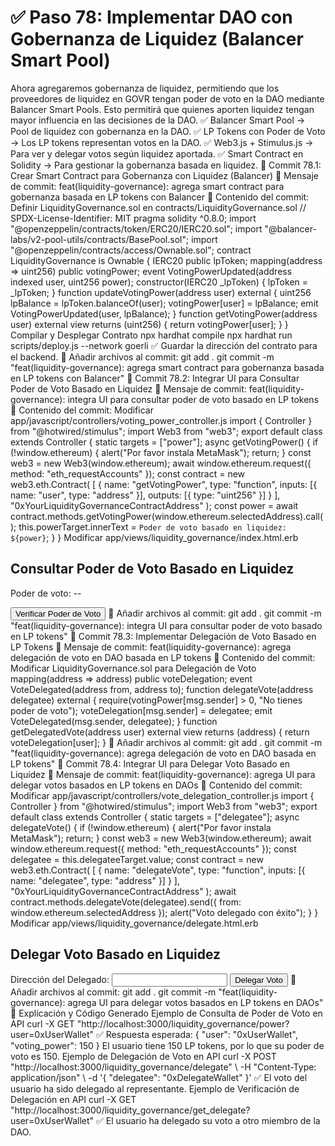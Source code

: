 # ✅ Paso 78: Implementar DAO con Gobernanza de Liquidez (Balancer Smart Pool)

Ahora agregaremos gobernanza de liquidez, permitiendo que los proveedores de liquidez en GOVR tengan poder de voto en la DAO mediante Balancer Smart Pools. Esto permitirá que quienes aporten liquidez tengan mayor influencia en las decisiones de la DAO.
✅ Balancer Smart Pool → Pool de liquidez con gobernanza en la DAO.
✅ LP Tokens con Poder de Voto → Los LP tokens representan votos en la DAO.
✅ Web3.js + Stimulus.js → Para ver y delegar votos según liquidez aportada.
✅ Smart Contract en Solidity → Para gestionar la gobernanza basada en liquidez.
📌 Commit 78.1: Crear Smart Contract para Gobernanza con Liquidez (Balancer)
🔹 Mensaje de commit:
feat(liquidity-governance): agrega smart contract para gobernanza basada en LP tokens con Balancer
🔹 Contenido del commit:
Definir LiquidityGovernance.sol en contracts/LiquidityGovernance.sol
// SPDX-License-Identifier: MIT
pragma solidity ^0.8.0;
import "@openzeppelin/contracts/token/ERC20/IERC20.sol";
import "@balancer-labs/v2-pool-utils/contracts/BasePool.sol";
import "@openzeppelin/contracts/access/Ownable.sol";
contract LiquidityGovernance is Ownable {
    IERC20 public lpToken;
    mapping(address => uint256) public votingPower;
    event VotingPowerUpdated(address indexed user, uint256 power);
    constructor(IERC20 _lpToken) {
        lpToken = _lpToken;
    }
    function updateVotingPower(address user) external {
        uint256 lpBalance = lpToken.balanceOf(user);
        votingPower[user] = lpBalance;
        emit VotingPowerUpdated(user, lpBalance);
    }
    function getVotingPower(address user) external view returns (uint256) {
        return votingPower[user];
    }
}
Compilar y Desplegar Contrato
npx hardhat compile
npx hardhat run scripts/deploy.js --network goerli
✅ Guardar la dirección del contrato para el backend.
🔹 Añadir archivos al commit:
git add .
git commit -m "feat(liquidity-governance): agrega smart contract para gobernanza basada en LP tokens con Balancer"
📌 Commit 78.2: Integrar UI para Consultar Poder de Voto Basado en Liquidez
🔹 Mensaje de commit:
feat(liquidity-governance): integra UI para consultar poder de voto basado en LP tokens
🔹 Contenido del commit:
Modificar app/javascript/controllers/voting_power_controller.js
import { Controller } from "@hotwired/stimulus";
import Web3 from "web3";
export default class extends Controller {
  static targets = ["power"];
  async getVotingPower() {
    if (!window.ethereum) {
      alert("Por favor instala MetaMask");
      return;
    }
    const web3 = new Web3(window.ethereum);
    await window.ethereum.request({ method: "eth_requestAccounts" });
    const contract = new web3.eth.Contract(
      [
        { name: "getVotingPower", type: "function", inputs: [{ name: "user", type: "address" }], outputs: [{ type: "uint256" }] }
      ],
      "0xYourLiquidityGovernanceContractAddress"
    );
    const power = await contract.methods.getVotingPower(window.ethereum.selectedAddress).call();
    this.powerTarget.innerText = `Poder de voto basado en liquidez: ${power}`;
  }
}
Modificar app/views/liquidity_governance/index.html.erb
<h2>Consultar Poder de Voto Basado en Liquidez</h2>
<p data-voting-power-target="power">Poder de voto: --</p>
<button data-controller="voting-power" data-action="click->voting-power#getVotingPower">
  Verificar Poder de Voto
</button>
🔹 Añadir archivos al commit:
git add .
git commit -m "feat(liquidity-governance): integra UI para consultar poder de voto basado en LP tokens"
📌 Commit 78.3: Implementar Delegación de Voto Basado en LP Tokens
🔹 Mensaje de commit:
feat(liquidity-governance): agrega delegación de voto en DAO basada en LP tokens
🔹 Contenido del commit:
Modificar LiquidityGovernance.sol para Delegación de Voto
mapping(address => address) public voteDelegation;
event VoteDelegated(address from, address to);
function delegateVote(address delegatee) external {
    require(votingPower[msg.sender] > 0, "No tienes poder de voto");
    voteDelegation[msg.sender] = delegatee;
    emit VoteDelegated(msg.sender, delegatee);
}
function getDelegatedVote(address user) external view returns (address) {
    return voteDelegation[user];
}
🔹 Añadir archivos al commit:
git add .
git commit -m "feat(liquidity-governance): agrega delegación de voto en DAO basada en LP tokens"
📌 Commit 78.4: Integrar UI para Delegar Voto Basado en Liquidez
🔹 Mensaje de commit:
feat(liquidity-governance): agrega UI para delegar votos basados en LP tokens en DAOs
🔹 Contenido del commit:
Modificar app/javascript/controllers/vote_delegation_controller.js
import { Controller } from "@hotwired/stimulus";
import Web3 from "web3";
export default class extends Controller {
  static targets = ["delegatee"];
  async delegateVote() {
    if (!window.ethereum) {
      alert("Por favor instala MetaMask");
      return;
    }
    const web3 = new Web3(window.ethereum);
    await window.ethereum.request({ method: "eth_requestAccounts" });
    const delegatee = this.delegateeTarget.value;
    const contract = new web3.eth.Contract(
      [
        { name: "delegateVote", type: "function", inputs: [{ name: "delegatee", type: "address" }] }
      ],
      "0xYourLiquidityGovernanceContractAddress"
    );
    await contract.methods.delegateVote(delegatee).send({ from: window.ethereum.selectedAddress });
    alert("Voto delegado con éxito");
  }
}
Modificar app/views/liquidity_governance/delegate.html.erb
<h2>Delegar Voto Basado en Liquidez</h2>
<label>Dirección del Delegado:</label>
<input type="text" data-vote-delegation-target="delegatee">
<button data-controller="vote-delegation" data-action="click->vote-delegation#delegateVote">
  Delegar Voto
</button>
🔹 Añadir archivos al commit:
git add .
git commit -m "feat(liquidity-governance): agrega UI para delegar votos basados en LP tokens en DAOs"
📝 Explicación y Código Generado
Ejemplo de Consulta de Poder de Voto en API
curl -X GET "http://localhost:3000/liquidity_governance/power?user=0xUserWallet"
✅ Respuesta esperada:
{ "user": "0xUserWallet", "voting_power": 150 }
    El usuario tiene 150 LP tokens, por lo que su poder de voto es 150.
Ejemplo de Delegación de Voto en API
curl -X POST "http://localhost:3000/liquidity_governance/delegate" \
  -H "Content-Type: application/json" \
  -d '{ "delegatee": "0xDelegateWallet" }'
✅ El voto del usuario ha sido delegado al representante.
Ejemplo de Verificación de Delegación en API
curl -X GET "http://localhost:3000/liquidity_governance/get_delegate?user=0xUserWallet"
✅ El usuario ha delegado su voto a otro miembro de la DAO.
